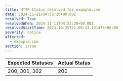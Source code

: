 ```yaml
---
title: HTTP Status resolved for example.com
date: 2024-11-11T04:52:20+00:00Z
resolved: True
resolvedWhen: 2024-11-11T04:52:20+00:00Z
resolvedStartTime: 2024-10-25T21:09:43.191474+00:00
severity: notice
affected:
  - example.com
section: issue
---
```


| Expected Statuses | Actual Status  |
|-------------------|----------------|
| 200, 301, 302 | 200 |
